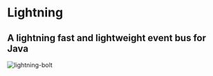 # Lightning
## A lightning fast and lightweight event bus for Java

![lightning-bolt](https://user-images.githubusercontent.com/50347938/148133994-5593b7c4-a349-458c-aa2d-8541761a73c0.png)
